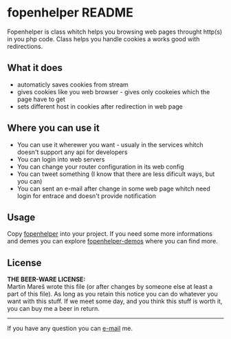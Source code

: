fopenhelper README
==================

Fopenhelper is class whitch helps you browsing web pages throught http(s) in you php code. Class helps you handle cookies a works good with redirections.

What it does
------------
* automaticly saves cookies from stream
* gives cookies like you web browser - gives only cookeies which the page have to get
* sets different host in cookies after redirection in web page

Where you can use it
--------------------
* You can use it wherewer you want - usualy in the services whitch doesn't support any api for developers
* You can login into web servers
* You can change your router configuration in its web config
* You can tweet something (I know that there are less dificult ways, but you can)
* You can sent an e-mail after change in some web page whitch need login for entrace and doesn't provide notification

Usage
-----
Copy [fopenhelper] into your project. If you need some more informations and demes you can explore [fopenhelper-demos] where you can find more.

License
-------
**THE BEER-WARE LICENSE:**  
Martin Mareš wrote this file (or after changes by someone else at least a part of this file). As long as you retain this notice you can do whatever 
you want with this stuff. If we meet some day, and you think this stuff is worth it, you can buy me a beer in return.

--------------------------------------------------------------------------------
If you have any question you can [e-mail] me.

[fopenhelper]:https://github.com/mmrmartin/fopenhelper/blob/master/fopenhelper.php
[fopenhelper-demos]:https://github.com/mmrmartin/fopenhelper/blob/master/fopenhelper-demos.php
[e-mail]:http://www.google.com/recaptcha/mailhide/d?k=01V4YQ48jtKohjqAGbVLUf3A==&c=9LIVk7jQM2U5wid1mbtY5efVyon0_fyXn40aJJ0-9og=
